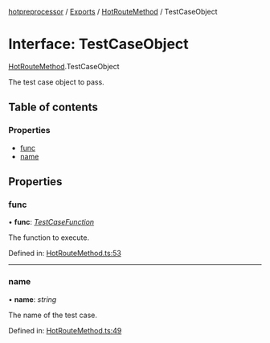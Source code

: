 [hotpreprocessor](../README.md) / [Exports](../modules.md) / [HotRouteMethod](../modules/hotroutemethod.md) / TestCaseObject

# Interface: TestCaseObject

[HotRouteMethod](../modules/hotroutemethod.md).TestCaseObject

The test case object to pass.

## Table of contents

### Properties

- [func](hotroutemethod.testcaseobject.md#func)
- [name](hotroutemethod.testcaseobject.md#name)

## Properties

### func

• **func**: [*TestCaseFunction*](../modules/hotroutemethod.md#testcasefunction)

The function to execute.

Defined in: [HotRouteMethod.ts:53](https://github.com/OurFreeLight/HotPreprocessor/blob/81355d3/src/HotRouteMethod.ts#L53)

___

### name

• **name**: *string*

The name of the test case.

Defined in: [HotRouteMethod.ts:49](https://github.com/OurFreeLight/HotPreprocessor/blob/81355d3/src/HotRouteMethod.ts#L49)
